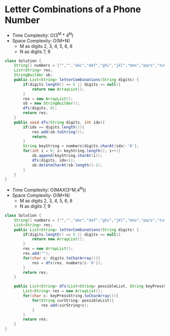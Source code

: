 # Letter Combinations of a Phone Number

- Time Complexity: O(3<sup>M</sup> \* 4<sup>N</sup>)
- Space Complexity: O(M+N)
  - M as digits 2, 3, 4, 5, 6, 8
  - N as digits 7, 9

```java
class Solution {
    String[] numbers = {"","","abc","def","ghi","jkl","mno","pqrs","tuv","wxyz"};
    List<String> res;
    StringBuilder sb;
    public List<String> letterCombinations(String digits) {
        if(digits.length() == 0 || digits == null){
            return new ArrayList();
        }
        res = new ArrayList();
        sb = new StringBuilder();
        dfs(digits, 0);
        return res;
    }
    public void dfs(String digits, int idx){
        if(idx == digits.length()){
            res.add(sb.toString());
            return;
        }
        String keyString = numbers[digits.charAt(idx)-'0'];
        for(int i = 0; i< keyString.length(); i++){
            sb.append(keyString.charAt(i));
            dfs(digits, idx+1);
            sb.deleteCharAt(sb.length()-1);
        }
    }
}
```

- Time Complexity: O(MAX(3^M,4<sup>N</sup>))
- Space Complexity: O(M+N)
  - M as digits 2, 3, 4, 5, 6, 8
  - N as digits 7, 9

```java
class Solution {
    String[] numbers = {"","","abc","def","ghi","jkl","mno","pqrs","tuv","wxyz"};
    List<String> res;
    public List<String> letterCombinations(String digits) {
        if(digits.length() == 0 || digits == null){
            return new ArrayList();
        }
        res = new ArrayList();
        res.add("");
        for(char c: digits.toCharArray()){
            res = dfs(res, numbers[c-'0']);
        }
        return res;
    }

    public List<String> dfs(List<String> possibleList, String keyPressString){
        List<String> res = new ArrayList();
        for(char c: keyPressString.toCharArray()){
            for(String curString: possibleList){
                res.add(curString+c);
            }
        }
        return res;
    }
}
```
